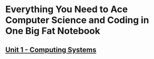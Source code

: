 # Everything You Need to Ace Computer Science and Coding in One Big Fat Notebook

## [Unit 1 - Computing Systems](./01%20Computing%20Systems/)
